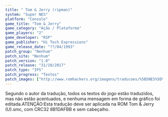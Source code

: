 ```yaml
---
title: " Tom & Jerry (ripman)"
system: "Super NES"
platform: "Console"
game_title: "Tom & Jerry"
game_category: "Ação / Plataforma"
game_players: "2"
game_developer: "RSP"
game_publisher: "Hi Tech Expressions"
game_release_date: "??/04/1993"
patch_group: "Nenhum"
patch_site: "Nenhum"
patch_version: "1.0"
patch_release: "31/10/2017"
patch_type: "IPS"
patch_progress: "Textos"
patch_images: ["http://www.romhackers.org/imagens/traducoes/%5BSNES%5D%20Tom%20&%20Jerry%20-%20ripman%20-%201.png","http://www.romhackers.org/imagens/traducoes/%5BSNES%5D%20Tom%20&%20Jerry%20-%20ripman%20-%202.png","http://www.romhackers.org/imagens/traducoes/%5BSNES%5D%20Tom%20&%20Jerry%20-%20ripman%20-%203.png"]
---
```

Segundo o autor da tradução, todos os textos do jogo estão traduzidos, mas não estão acentuados, e nenhuma mensagem em forma de gráfico foi editada.ATENÇÃO:Esta tradução deve ser aplicada na ROM Tom & Jerry (U).smc, com CRC32 8B1DAFBB e sem cabeçalho.